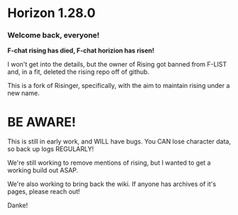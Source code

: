 # Horizon 1.28.0 

### Welcome back, everyone!

**F-chat rising has died, F-chat horizion has risen!**

I won't get into the details, but the owner of Rising got banned from F-LIST and, in a fit, deleted the rising repo off of github.

This is a fork of Risinger, specifically, with the aim to maintain rising under a new name.

# BE AWARE!

This is still in early work, and WILL have bugs. You CAN lose character data, so back up logs REGULARLY!

We're still working to remove mentions of rising, but I wanted to get a working build out ASAP.

We're also working to bring back the wiki. If anyone has archives of it's pages, please reach out!

Danke!
